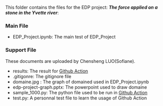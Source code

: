 This folder contains the files for the EDP project: ***The force applied on a stone in the Yvette river***:
### Main File
- EDP_Project.ipynb: The main test of EDP_Project
### Support File
These documents are uploaded by Chensheng LUO(Sofiane).
- results: The result for [Github Action](https://github.com/lcs27/cours-edp/actions/runs/643395070)
- .gitigonre: The gitignore file
- domaine.jpg : The graph of domained used in EDP_Project.ipynb
- edp-project-graph.pptx: The powerpoint used to draw domaine
- sample_1000.py: The python file used to be run in [Github Action](https://github.com/lcs27/cours-edp/actions/runs/643395070)
- test.py: A personnal test file to learn the usage of Github Action
